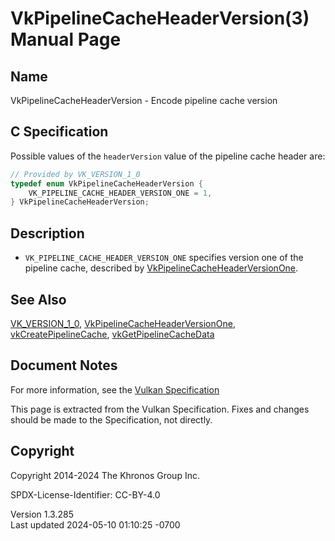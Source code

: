 # VkPipelineCacheHeaderVersion(3) Manual Page

## Name

VkPipelineCacheHeaderVersion - Encode pipeline cache version



## <a href="#_c_specification" class="anchor"></a>C Specification

Possible values of the `headerVersion` value of the pipeline cache
header are:

``` c
// Provided by VK_VERSION_1_0
typedef enum VkPipelineCacheHeaderVersion {
    VK_PIPELINE_CACHE_HEADER_VERSION_ONE = 1,
} VkPipelineCacheHeaderVersion;
```

## <a href="#_description" class="anchor"></a>Description

- `VK_PIPELINE_CACHE_HEADER_VERSION_ONE` specifies version one of the
  pipeline cache, described by
  [VkPipelineCacheHeaderVersionOne](https://registry.khronos.org/vulkan/specs/1.3-extensions/man/html/VkPipelineCacheHeaderVersionOne.html).

## <a href="#_see_also" class="anchor"></a>See Also

[VK_VERSION_1_0](https://registry.khronos.org/vulkan/specs/1.3-extensions/man/html/VK_VERSION_1_0.html),
[VkPipelineCacheHeaderVersionOne](https://registry.khronos.org/vulkan/specs/1.3-extensions/man/html/VkPipelineCacheHeaderVersionOne.html),
[vkCreatePipelineCache](https://registry.khronos.org/vulkan/specs/1.3-extensions/man/html/vkCreatePipelineCache.html),
[vkGetPipelineCacheData](https://registry.khronos.org/vulkan/specs/1.3-extensions/man/html/vkGetPipelineCacheData.html)

## <a href="#_document_notes" class="anchor"></a>Document Notes

For more information, see the <a
href="https://registry.khronos.org/vulkan/specs/1.3-extensions/html/vkspec.html#VkPipelineCacheHeaderVersion"
target="_blank" rel="noopener">Vulkan Specification</a>

This page is extracted from the Vulkan Specification. Fixes and changes
should be made to the Specification, not directly.

## <a href="#_copyright" class="anchor"></a>Copyright

Copyright 2014-2024 The Khronos Group Inc.

SPDX-License-Identifier: CC-BY-4.0

Version 1.3.285  
Last updated 2024-05-10 01:10:25 -0700
